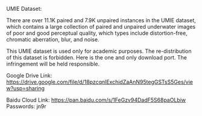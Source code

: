 UMIE Dataset:

There are over 11.1K paired and 7.9K unpaired instances in the UMIE dataset, which contains a large collection of paired and unpaired underwater images of poor and good perceptual quality, which types include distortion-free, chromatic aberration, blur, and noise. 

This UMIE dataset is used only for academic purposes. The re-distribution of this dataset is forbidden. Here is the one and only download port. The infringement will be held responsible.

Google Drive Link: https://drive.google.com/file/d/18pzcqnlExchidZaAnN95tegGSTsS5Ges/view?usp=sharing

Baidu Cloud Link: https://pan.baidu.com/s/1FeGzv94DadF5S68paOLbiw  Passwords: jn9r
